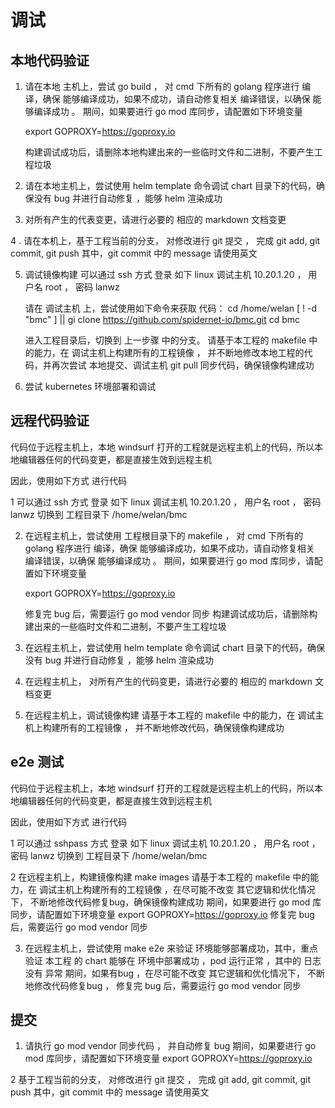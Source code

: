 # 调试

## 本地代码验证

1. 请在本地 主机上，尝试  go build  ， 对 cmd 下所有的 golang 程序进行 编译，确保 能够编译成功，如果不成功，请自动修复相关 编译错误，以确保 能够编译成功 。 期间，如果要进行 go mod 库同步，请配置如下环境变量 

    export GOPROXY=https://goproxy.io

    构建调试成功后，请删除本地构建出来的一些临时文件和二进制，不要产生工程垃圾

2. 请在本地主机上，尝试使用 helm template 命令调试  chart 目录下的代码，确保没有 bug 并进行自动修复 ，能够 helm 渲染成功

3. 对所有产生的代表变更，请进行必要的 相应的 markdown 文档变更 

4 . 请在本机上，基于工程当前的分支， 对修改进行 git 提交 ， 完成 git add, git commit, git push
   其中，git commit 中的 message 请使用英文

5. 调试镜像构建
    可以通过 ssh 方式 登录 如下 linux 调试主机 
    10.20.1.20 ， 用户名 root ， 密码 lanwz

    请在 调试主机 上，尝试使用如下命令来获取 代码：
    cd /home/welan
    [ ! -d "bmc" ] || gi clone  https://github.com/spidernet-io/bmc.git
    cd bmc

    进入工程目录后，切换到 上一步骤 中的分支。
    请基于本工程的 makefile 中的能力，在 调试主机上构建所有的工程镜像 ， 并不断地修改本地工程的代码，并再次尝试 本地提交、调试主机 git pull 同步代码，确保镜像构建成功

5. 尝试 kubernetes 环境部署和调试


## 远程代码验证

代码位于远程主机上，本地 windsurf 打开的工程就是远程主机上的代码，所以本地编辑器任何的代码变更，都是直接生效到远程主机

因此，使用如下方式 进行代码 

1 可以通过 ssh 方式 登录 如下 linux 调试主机 
    10.20.1.20 ， 用户名 root ， 密码 lanwz
    切换到 工程目录下  /home/welan/bmc

2. 在远程主机上，尝试使用 工程根目录下的 makefile   ， 对 cmd 下所有的 golang 程序进行 编译，确保 能够编译成功，如果不成功，请自动修复相关 编译错误，以确保 能够编译成功 。 期间，如果要进行 go mod 库同步，请配置如下环境变量 

    export GOPROXY=https://goproxy.io

    修复完 bug 后，需要运行  go mod vendor 同步
    构建调试成功后，请删除构建出来的一些临时文件和二进制，不要产生工程垃圾

3. 在远程主机上，尝试使用 helm template 命令调试  chart 目录下的代码，确保没有 bug 并进行自动修复 ，能够 helm 渲染成功

4. 在远程主机上， 对所有产生的代码变更，请进行必要的 相应的 markdown 文档变更 

5. 在远程主机上，调试镜像构建
    请基于本工程的 makefile 中的能力，在 调试主机上构建所有的工程镜像 ， 并不断地修改代码，确保镜像构建成功

 
## e2e 测试

代码位于远程主机上，本地 windsurf 打开的工程就是远程主机上的代码，所以本地编辑器任何的代码变更，都是直接生效到远程主机

因此，使用如下方式 进行代码 

1 可以通过 sshpass 方式 登录 如下 linux 调试主机 
   10.20.1.20 ， 用户名 root ， 密码 lanwz
    切换到 工程目录下  /home/welan/bmc

2 在远程主机上，构建镜像构建 make images
    请基于本工程的 makefile 中的能力，在 调试主机上构建所有的工程镜像 ，在尽可能不改变 其它逻辑和优化情况下， 不断地修改代码修复bug，确保镜像构建成功
    期间，如果要进行 go mod 库同步，请配置如下环境变量 
    export GOPROXY=https://goproxy.io
    修复完 bug 后，需要运行  go mod vendor 同步

3. 在远程主机上，尝试使用 make e2e 来验证 环境能够部署成功，其中，重点验证 本工程 的 chart 能够在 环境中部署成功 ，pod 运行正常 ，其中的 日志没有 异常
期间，如果有bug ，在尽可能不改变 其它逻辑和优化情况下， 不断地修改代码修复bug ， 修复完 bug 后，需要运行  go mod vendor 同步

## 提交

1. 请执行  go mod vendor 同步代码 ， 并自动修复 bug 
 期间，如果要进行 go mod 库同步，请配置如下环境变量 
    export GOPROXY=https://goproxy.io

2  基于工程当前的分支， 对修改进行 git 提交 ， 完成 git add, git commit, git push
   其中，git commit 中的 message 请使用英文

